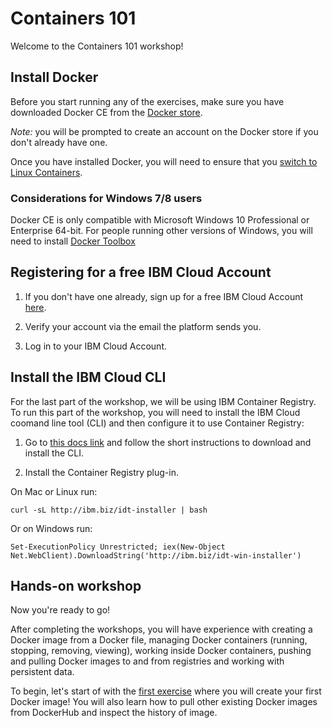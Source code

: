 # Containers 101

Welcome to the Containers 101 workshop! 

## Install Docker

Before you start running any of the exercises, make sure you have downloaded Docker CE from the [Docker store](https://store.docker.com/search?type=edition&offering=community).

*Note:* you will be prompted to create an account on the Docker store if you don't already have one.

Once you have installed Docker, you will need to ensure that you [switch to Linux Containers](https://docs.docker.com/docker-for-windows/#switch-between-windows-and-linux-containers).

### Considerations for Windows 7/8 users

Docker CE is only compatible with Microsoft Windows 10 Professional or Enterprise 64-bit. For people running other versions of Windows, you will need to install [Docker Toolbox](https://docs.docker.com/toolbox/toolbox_install_windows/) 

## Registering for a free IBM Cloud Account

1. If you don't have one already, sign up for a free IBM Cloud Account [here](https://ibm.biz/containers-101).

2. Verify your account via the email the platform sends you.

3. Log in to your IBM Cloud Account.

## Install the IBM Cloud CLI

For the last part of the workshop, we will be using IBM Container Registry. To run this part of the workshop, you will need to install the IBM Cloud coomand line tool (CLI) and then configure it to use Container Registry:

1. Go to [this docs link](https://cloud.ibm.com/docs/home/tools) and follow the short instructions to download and install the CLI.

2. Install the Container Registry plug-in. 

On Mac or Linux run:

`curl -sL http://ibm.biz/idt-installer | bash`

Or on Windows run:

`Set-ExecutionPolicy Unrestricted; iex(New-Object Net.WebClient).DownloadString('http://ibm.biz/idt-win-installer')`

## Hands-on workshop

Now you're ready to go!

After completing the workshops, you will have experience with creating a Docker image from a Docker file, managing Docker containers (running, stopping, removing, viewing), working inside Docker containers, pushing and pulling Docker images to and from registries and working with persistent data.

To begin, let's start of with the [first exercise](./1_Create_view_pull_images) where you will create your first Docker image! You will also learn how to pull other existing Docker images from DockerHub and inspect the history of image.
